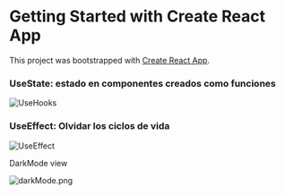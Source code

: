 # Getting Started with Create React App

This project was bootstrapped with [Create React App](https://github.com/facebook/create-react-app).

### UseState: estado en componentes creados como funciones

![UseHooks](https://static.platzi.com/media/user_upload/Como%20funciona%20el%20hook%20useState%20y%20como%20usarlos%20con%20Arrays%20y%20Objetos%20y%202%20p%C3%A1ginas%20m%C3%A1s%20-%20Personal%20Microsoft%20Edge-c10a5e20-e0e2-4086-af1a-8fccb444aff9.jpg "UseHooks")

### UseEffect: Olvidar los ciclos de vida

![UseEffect](https://static.platzi.com/media/user_upload/useEffect%2C%20el%20hook%20de%20efecto%20de%20React%20-%20Ciclos%20de%20vidas%20en%20componentes%20funcionales%20y%202%20p%C3%A1ginas%20m%C3%A1s%20-%20Personal%20Microsoft%20Edge-36c4355d-3e1e-4684-ac71-400f495b8837.jpg)

DarkMode view

![darkMode.png](https://static.platzi.com/media/user_upload/darkMode-bfb3fe75-d8d8-4667-bdf1-826975130d58.jpg)
